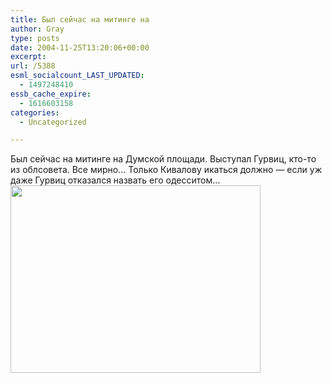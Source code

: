 ```yaml
---
title: Был сейчас на митинге на
author: Gray
type: posts
date: 2004-11-25T13:20:06+00:00
excerpt:
url: /5388
esml_socialcount_LAST_UPDATED:
  - 1497248410
essb_cache_expire:
  - 1616603158
categories:
  - Uncategorized

---
```








Был сейчас на митинге на Думской площади. Выступал Гурвиц, кто-то из облсовета. Все мирно&#8230; Только Кивалову икаться должно &#8212; если уж даже Гурвиц отказался назвать его одесситом&#8230;  
<img src="https://i2.wp.com/www.searchengines.ru/blog/images/odessa2511.jpg?resize=400%2C300" width="400" height="300" alt="" border="0" data-recalc-dims="1" />
